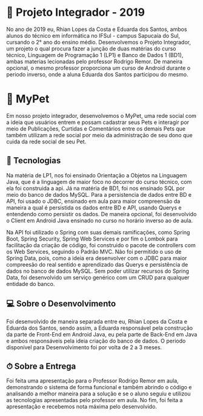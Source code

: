 # 🎯 Projeto Integrador - 2019

No ano de 2019 eu, Rhian Lopes da Costa e Eduarda dos Santos, ambos alunos do técnico em informática no IFSul - campus Sapucaia do Sul, cursando o 2° ano do ensino médio. Desenvolvemos o Projeto Integrador, um projeto o qual procura fazer a junção de duas matérias do curso técnico, Linguagem de Programação 1 (LP1) e Banco de Dados 1 (BD1), ambas materias lecionadas pelo professor Rodrigo Remor. De maneira opcional, o mesmo professor proporciona um curso de Android durante o periodo inverso, onde a aluna Eduarda dos Santos participou do mesmo. 

# 🐶 MyPet

Em nosso projeto integrador, desenvolvemos o MyPet, uma rede social com a ideia que usuários entrem e possam cadastrar seus Pets e interagir por meio de Publicações, Curtidas e Comentários entre os demais Pets que também utilizam a rede social por meio da administração de seu dono que cuida da rede social de seu Pet.

## 🧪 Tecnologias

Na matéria de LP1, nos foi ensinado Orientação a Objetos na Linguagem Java, que é a linguagem de maior foco no decorrer do curso técnico, com ela foi construida a api. Já na matéria de BD1, foi nos ensinado SQL por meio do banco de dados MySQL. Para a persistencia de dados entre BD e API, foi usado o JDBC, ensinado em aula para maior compreensão da maneira a qual é persistida os dados entre BD e API, usando Querys e entendendo como persistir os dados. De maneira opcional, foi desenvolvido o Client em Android Java ensinado no curso no horário inverso ao de aula.

Na API foi utilizado o Spring com suas demais ramificações, como Spring Boot, Spring Security, Spring Web Services e por fim o Lombok para facilitação da criação de código, foi construido o pacote de controllers com os Web Services, seguindo o Padrão MVC. Não foi permitido o uso de Spring Data, pois, como a ideia era desenvolver com o JDBC para maior compreesão do real sentido e aprendizado das Querys e persistência de dados no banco de dados MySQL. Sem poder utilizar recursos do Spring Data, foi desenvolvido um serviço genérico com um CRUD para qualquer entidade do banco.

## 💻 Sobre o Desenvolvimento

Foi desenvolvido de maneira separada entre eu, Rhian Lopes da Costa e Eduarda dos Santos, sendo assim, a Eduarda responsável pela construção da parte de Front-End em Android Java, eu pela parte de Back-End em Java e ambos responsáveis pela ideia criação do banco de dados. O periodo disponível para Desenvolvimento foi por volta de 2 a 3 meses.

## ⏱ Sobre a Entrega

Foi feita uma apresentação para o Professor Rodrigo Remor em aula, demonstrando o sistema de forma funcional e também abrindo o código e analisando a melhor maneira para a solução e se o aluno seguiu e utilizou as tecnologias apresentadas pelo professor em aula. No fim, foi feita a apresentação e recebemos nota máxima pelo desenvolvido.
